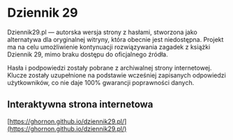 # Dziennik 29

Dziennik29.pl — autorska wersja strony z hasłami, stworzona jako alternatywa dla oryginalnej witryny, która obecnie jest niedostępna. Projekt ma na celu umożliwienie kontynuacji rozwiązywania zagadek z książki Dziennik 29, mimo braku dostępu do oficjalnego źródła.

Hasła i podpowiedzi zostały pobrane z archiwalnej strony internetowej. Klucze zostały uzupełnione na podstawie wcześniej zapisanych odpowiedzi użytkowników, co nie daje 100% gwarancji poprawności danych.

## Interaktywna strona internetowa

[https://ghornon.github.io/dziennik29.pl/](https://ghornon.github.io/dziennik29.pl/)
